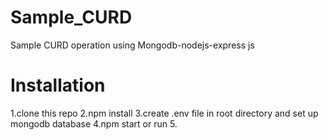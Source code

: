 # Sample_CURD
Sample CURD operation using Mongodb-nodejs-express js

# Installation
1.clone this repo
2.npm install
3.create .env file in root directory and set up mongodb database
4.npm start or run
5.
